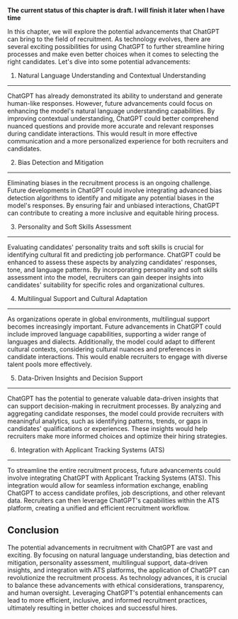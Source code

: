 **The current status of this chapter is draft. I will finish it later when I have time**

In this chapter, we will explore the potential advancements that ChatGPT can bring to the field of recruitment. As technology evolves, there are several exciting possibilities for using ChatGPT to further streamline hiring processes and make even better choices when it comes to selecting the right candidates. Let's dive into some potential advancements:

1. Natural Language Understanding and Contextual Understanding
--------------------------------------------------------------

ChatGPT has already demonstrated its ability to understand and generate human-like responses. However, future advancements could focus on enhancing the model's natural language understanding capabilities. By improving contextual understanding, ChatGPT could better comprehend nuanced questions and provide more accurate and relevant responses during candidate interactions. This would result in more effective communication and a more personalized experience for both recruiters and candidates.

2. Bias Detection and Mitigation
--------------------------------

Eliminating biases in the recruitment process is an ongoing challenge. Future developments in ChatGPT could involve integrating advanced bias detection algorithms to identify and mitigate any potential biases in the model's responses. By ensuring fair and unbiased interactions, ChatGPT can contribute to creating a more inclusive and equitable hiring process.

3. Personality and Soft Skills Assessment
-----------------------------------------

Evaluating candidates' personality traits and soft skills is crucial for identifying cultural fit and predicting job performance. ChatGPT could be enhanced to assess these aspects by analyzing candidates' responses, tone, and language patterns. By incorporating personality and soft skills assessment into the model, recruiters can gain deeper insights into candidates' suitability for specific roles and organizational cultures.

4. Multilingual Support and Cultural Adaptation
-----------------------------------------------

As organizations operate in global environments, multilingual support becomes increasingly important. Future advancements in ChatGPT could include improved language capabilities, supporting a wider range of languages and dialects. Additionally, the model could adapt to different cultural contexts, considering cultural nuances and preferences in candidate interactions. This would enable recruiters to engage with diverse talent pools more effectively.

5. Data-Driven Insights and Decision Support
--------------------------------------------

ChatGPT has the potential to generate valuable data-driven insights that can support decision-making in recruitment processes. By analyzing and aggregating candidate responses, the model could provide recruiters with meaningful analytics, such as identifying patterns, trends, or gaps in candidates' qualifications or experiences. These insights would help recruiters make more informed choices and optimize their hiring strategies.

6. Integration with Applicant Tracking Systems (ATS)
----------------------------------------------------

To streamline the entire recruitment process, future advancements could involve integrating ChatGPT with Applicant Tracking Systems (ATS). This integration would allow for seamless information exchange, enabling ChatGPT to access candidate profiles, job descriptions, and other relevant data. Recruiters can then leverage ChatGPT's capabilities within the ATS platform, creating a unified and efficient recruitment workflow.

Conclusion
----------

The potential advancements in recruitment with ChatGPT are vast and exciting. By focusing on natural language understanding, bias detection and mitigation, personality assessment, multilingual support, data-driven insights, and integration with ATS platforms, the application of ChatGPT can revolutionize the recruitment process. As technology advances, it is crucial to balance these advancements with ethical considerations, transparency, and human oversight. Leveraging ChatGPT's potential enhancements can lead to more efficient, inclusive, and informed recruitment practices, ultimately resulting in better choices and successful hires.
